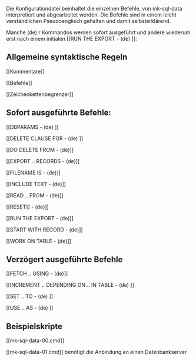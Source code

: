 
Die Konfigurationdatei beinhaltet die einzelnen Befehle, von mk-sql-data interpretiert und abgearbeitet werden. Die Befehle sind in einem leicht verständlichen Pseudoenglisch gehalten und damit selbsterklärend.

Manche (de) r Kommandos werden sofort ausgeführt und andere wiederum erst nach einem initialen [[RUN THE EXPORT - (de) ]]:

## Allgemeine syntaktische Regeln

[[Kommentare]]

[[Befehle]]

[[Zeichenkettenbegrenzer]]

## Sofort ausgeführte Befehle:

[[DBPARAMS - (de) ]]		

[[DELETE CLAUSE FOR - (de) ]]

[[DO DELETE FROM - (de)]]

[[EXPORT .. RECORDS - (de)]]

[[FILENAME IS - (de)]]

[[INCLUDE TEXT - (de)]]

[[READ .. FROM - (de)]]

[[RESET]] - (de)]]

[[RUN THE EXPORT - (de)]]

[[START WITH RECORD - (de)]]

[[WORK ON TABLE - (de)]]

## Verzögert ausgeführte Befehle

[[FETCH .. USING - (de)]]

[[INCREMENT .. DEPENDING ON .. IN TABLE - (de) ]]

[[SET .. TO - (de) ]]

[[USE .. AS - (de) ]]

## Beispielskripte

[[mk-sql-data-00.cmd]]

[[mk-sql-data-01.cmd]] benötigt die Anbindung an einen Datenbankserver